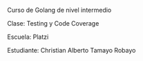 Curso de Golang de nivel intermedio

Clase: Testing y Code Coverage

Escuela: Platzi

Estudiante: Christian Alberto Tamayo Robayo